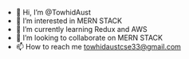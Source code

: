- 👋 Hi, I’m @TowhidAust
- 👀 I’m interested in MERN STACK
- 🌱 I’m currently learning Redux and AWS
- 💞️ I’m looking to collaborate on MERN STACK
- 📫 How to reach me towhidaustcse33@gmail.com

<!---
TowhidAust/TowhidAust is a ✨ special ✨ repository because its `README.md` (this file) appears on your GitHub profile.
You can click the Preview link to take a look at your changes.
--->
